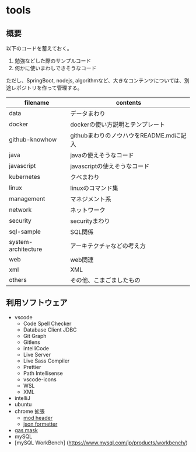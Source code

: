 # tools

## 概要

以下のコードを蓄えておく。

1. 勉強などした際のサンプルコード
1. 何かに使いまわしできそうなコード

ただし、SpringBoot, nodejs, algorithmなど、大きなコンテンツについては、別途レポジトリを作って管理する。

filename | contents
--- | ---
data | データまわり
docker | dockerの使い方説明とテンプレート
github-knowhow | githubまわりのノウハウをREADME.mdに記入
java | javaの使えそうなコード
javascript | javascriptの使えそうなコード
kubernetes | クベまわり
linux | linuxのコマンド集
management | マネジメント系
network | ネットワーク
security | securityまわり
sql-sample | SQL関係
system-architecture | アーキテクチャなどの考え方
web | web関連
xml | XML
others | その他、こまごましたもの

## 利用ソフトウェア

- vscode
  - Code Spell Checker
  - Database Client JDBC
  - Git Graph
  - Gitlens
  - intelliCode
  - Live Server
  - Live Sass Compiler
  - Prettier
  - Path Intellisense
  - vscode-icons
  - WSL
  - XML
- intelliJ
- ubuntu
- chrome 拡張
  - [mod header](https://chrome.google.com/webstore/detail/modheader/idgpnmonknjnojddfkpgkljpfnnfcklj?hl=ja)
  - [json formetter](https://chrome.google.com/webstore/detail/json-formatter/bcjindcccaagfpapjjmafapmmgkkhgoa?hl=ja)
- [gas mask](https://github.com/2ndalpha/gasmask)
- mySQL
- [mySQL WorkBench] (https://www.mysql.com/jp/products/workbench/)

